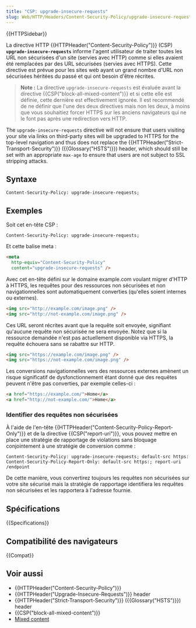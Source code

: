 ```yaml
---
title: "CSP: upgrade-insecure-requests"
slug: Web/HTTP/Headers/Content-Security-Policy/upgrade-insecure-requests
---
```


{{HTTPSidebar}}

La directive HTTP {{HTTPHeader("Content-Security-Policy")}} (CSP) **`upgrade-insecure-requests`** informe l'agent utilisateur de traiter toutes les URL non sécurisées d'un site (servies avec HTTP) comme si elles avaient été remplacées par des URL sécurisées (servies avec HTTPS). Cette directive est prévue pour les sites web ayant un grand nombre d'URL non sécurisées héritées du passé et qui ont besoin d'être récrites.

> **Note :** La directive `upgrade-insecure-requests` est évaluée avant la directive {{CSP("block-all-mixed-content")}} et si cette elle est définie, cette dernière est effectivement ignorée. Il est recommendé de ne définir que l'une des deux directives mais non les deux, à moins que vous souhaitiez forcer HTTPS sur les anciens navigateurs qui ne le font pas après une redirection vers HTTP.

The `upgrade-insecure-requests` directive will not ensure that users visiting your site via links on third-party sites will be upgraded to HTTPS for the top-level navigation and thus does not replace the {{HTTPHeader("Strict-Transport-Security")}} ({{Glossary("HSTS")}}) header, which should still be set with an appropriate `max-age` to ensure that users are not subject to SSL stripping attacks.

## Syntaxe

```
Content-Security-Policy: upgrade-insecure-requests;
```

## Exemples

Soit cet en-tête CSP :

```
Content-Security-Policy: upgrade-insecure-requests;
```

Et cette balise meta :

```html
<meta
  http-equiv="Content-Security-Policy"
  content="upgrade-insecure-requests" />
```

Avec cet en-tête défini sur le domaine example.com voulant migrer d'HTTP à HTTPS, les requêtes pour des ressources non sécurisées et non navigationnelles sont automatiquement converties (qu'elles soient internes ou externes).

```html
<img src="http://example.com/image.png" />
<img src="http://not-example.com/image.png" />
```

Ces URL seront récrites avant que la requête soit envoyée, signifiant qu'aucune requête non sécurisée ne sera envoyée. Notez que si la ressource demandée n'est pas actuellement disponible via HTTPS, la requête échouera sans se rabattre sur HTTP.

```html
<img src="https://example.com/image.png" />
<img src="https://not-example.com/image.png" />
```

Les conversions navigationnelles vers des ressources externes amènent un risque significatif de dysfonctionnement étant donné que des requêtes peuvent n'être pas converties, par exemple celles-ci :

```html
<a href="https://example.com/">Home</a>
<a href="http://not-example.com/">Home</a>
```

### Identifier des requêtes non sécurisées

À l'aide de l'en-tête {{HTTPHeader("Content-Security-Policy-Report-Only")}} et de la directive {{CSP("report-uri")}}, vous pouvez mettre en place une stratégie de rapportage de violations sans bloquage conjointement à une stratégie de conversion comme :

```
Content-Security-Policy: upgrade-insecure-requests; default-src https:
Content-Security-Policy-Report-Only: default-src https:; report-uri /endpoint
```

De cette manière, vous convertirez toujours les requêtes non sécurisées sur votre site sécurisé mais la stratégie de rapportage identifiera les requêtes non sécurisées et les rapportera à l'adresse fournie.

## Spécifications

{{Specifications}}

## Compatibilité des navigateurs

{{Compat}}

## Voir aussi

- {{HTTPHeader("Content-Security-Policy")}}
- {{HTTPHeader("Upgrade-Insecure-Requests")}} header
- {{HTTPHeader("Strict-Transport-Security")}} ({{Glossary("HSTS")}}) header
- {{CSP("block-all-mixed-content")}}
- [Mixed content](/fr/docs/Web/Security/Mixed_content)
